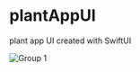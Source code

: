 # plantAppUI
plant app UI created with SwiftUI

![Group 1](https://user-images.githubusercontent.com/50796954/104844068-ecea3000-58f3-11eb-85ee-ad92d8368843.png)

